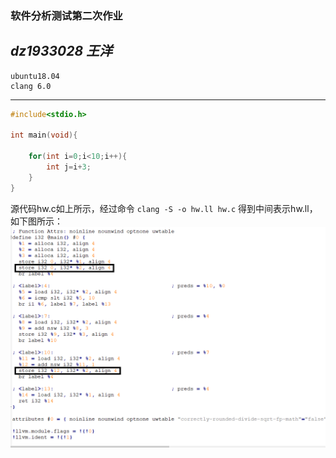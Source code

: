 ### 软件分析测试第二次作业
*dz1933028 王洋*
---
	ubuntu18.04
	clang 6.0
---
```C
#include<stdio.h>

int main(void){
	
	for(int i=0;i<10;i++){
		int j=i+3;
	}
}
```
源代码hw.c如上所示，经过命令
`clang -S -o hw.ll hw.c`
得到中间表示hw.ll，如下图所示：
![](https://github.com/NJUocean/STA/blob/master/SSA.png?raw=true)
